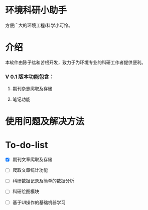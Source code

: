 # 环境科研小助手
方便广大的环境工程/科学小可怜。

# 介绍
本软件由陈子纮和苦根开发，致力于为环境专业的科研工作者提供便利。

### V 0.1 版本功能包含：

1. 期刊杂志爬取及存储

2. 笔记功能



# 使用问题及解决方法


# To-do-list

- [x] 期刊文章爬取及存储

- [ ] 爬取文章统计功能

- [ ] 科研数据记录及简单的数据分析

- [ ] 科研绘图模块

- [ ] 基于UI操作的基础机器学习
